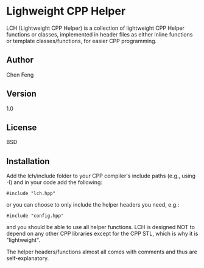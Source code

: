 Lighweight CPP Helper
=====================
LCH (Lightweight CPP Helper) is a collection of lightweight CPP Helper functions or classes, implemented in header files as either inline functions or template classes/functions, for easier CPP programming.

Author
------
Chen Feng <simbaforrest at gmail dot com>

Version
-------
1.0

License
-------
BSD

Installation
------------
Add the lch/include folder to your CPP compiler's include paths (e.g., using -I) and in your code add the following:

```
#include "lch.hpp"
```

or you can choose to only include the helper headers you need, e.g.:

```
#include "config.hpp"
```

and you should be able to use all helper functions. LCH is designed NOT to depend on any other CPP libraries except for the CPP STL, which is why it is "lightweight".

The helper headers/functions almost all comes with comments and thus are self-explanatory.